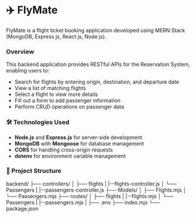 # ✈️ FlyMate
FlyMate is a flight ticket booking application developed using MERN Stack (MongoDB, Express js, React js, Node js).

### Overview
This backend application provides RESTful APIs for the Reservation System, enabling users to:

+ Search for flights by entering origin, destination, and departure date
+ View a list of matching flights
+ Select a flight to view more details
+ Fill out a form to add passenger information
+ Perform CRUD operations on passenger data

### 🛠️  Technologies Used

+  **Node.js** and **Express.js** for server-side development
+  **MongoDB** with **Mongoose** for database management
+  **CORS** for handling cross-origin requests
+  **dotenv** for environment variable management

### 📁 Project Structure
 backend/
├── controllers/
│   ├── flights
|          |--flights-controller.js
│   └── Passengers
|          |--passengers-controller.js
├── Models/
│   ├── Flights.mjs
│   └── Passengers.mjs
├── routes/
│   ├── flights
|            |--flights.mjs
│   └── Passengers
|            |--passengers.mjs
|
├── .env
├── index.mjs
└── package.json




